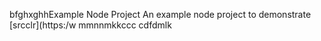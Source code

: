 bfghxghhExample Node Project
An example node project to demonstrate [srcclr](https:/w
mmnnmkkccc
   cdfdmlk
